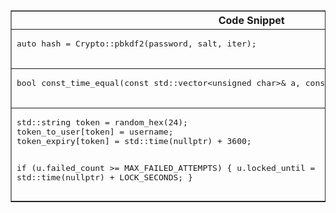 <table border="1">
  <tr>
    <th>Code Snippet</th>
  </tr>
  <tr>
    <td>
      <pre>
auto hash = Crypto::pbkdf2(password, salt, iter);
      </pre>
    </td>
  </tr>
  <tr>
    <td>
      <pre>
bool const_time_equal(const std::vector&lt;unsigned char&gt;&amp; a, const std::vector&lt;unsigned char&gt;&amp; b);
      </pre>
    </td>
  </tr>
  <tr>
    <td>
      <pre>
std::string token = random_hex(24);
token_to_user[token] = username;
token_expiry[token] = std::time(nullptr) + 3600;

if (u.failed_count >= MAX_FAILED_ATTEMPTS) {
    u.locked_until = std::time(nullptr) + LOCK_SECONDS; 
}
      </pre>
    </td>
  </tr>
</table>
